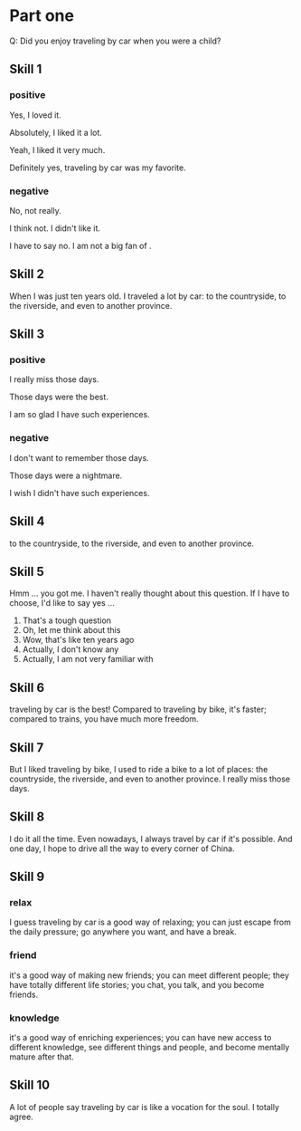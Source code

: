 # Part one

Q: Did you enjoy traveling by car when you were a child?
## Skill 1

### positive
Yes, I loved it.

Absolutely, I liked it a lot.

Yeah, I liked it very much.

Definitely yes, traveling by car was my favorite.

### negative
No, not really.

I think not. I didn't like it.

I have to say no. I am not a big fan of .

## Skill 2

When I was just ten years old. I traveled a lot by car: to the countryside, to the riverside, and even to another province.

## Skill 3

### positive
I really miss those days.

Those days were the best.

I am so glad I have such experiences.

### negative
I don't want to remember those days.

Those days were a nightmare.

I wish I didn't have such experiences.

## Skill 4
to the countryside, to the riverside, and even to another province.

## Skill 5
Hmm ... you got me. I haven't really thought about this question. If I have to choose, I'd like to say yes ...

1. That's a tough question
2. Oh, let me think about this
3. Wow, that's like ten years ago
4. Actually, I don't know any
5. Actually, I am not very familiar with

## Skill 6
traveling by car is the best! Compared to traveling by bike, it's faster; compared to trains, you have much more freedom.

## Skill 7
But I liked traveling by bike, I used to ride a bike to a lot of places: the countryside, the riverside, and even to another province. I really miss those days.

## Skill 8
I do it all the time. Even nowadays, I always travel by car if it's possible. And one day, I hope to drive all the way to every corner of China.

## Skill 9
### relax
I guess traveling by car is a good way of relaxing; you can just escape from the daily pressure; go anywhere you want, and have a break.

### friend
it's a good way of making new friends; you can meet different people; they have totally different life stories; you chat, you talk, and you become friends.

### knowledge
it's a good way of enriching experiences; you can have new access to different knowledge, see different things and people, and become mentally mature after that.

## Skill 10
A lot of people say traveling by car is like a vocation for the soul. I totally agree.

